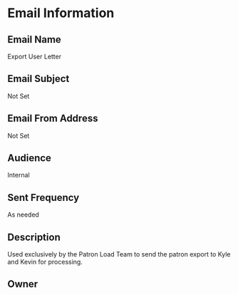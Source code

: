 # Email Information

## Email Name
Export User Letter

## Email Subject
Not Set

## Email From Address
Not Set

## Audience
Internal

## Sent Frequency
As needed

## Description
Used exclusively by the Patron Load Team to send the patron export to Kyle and Kevin for processing.

## Owner

